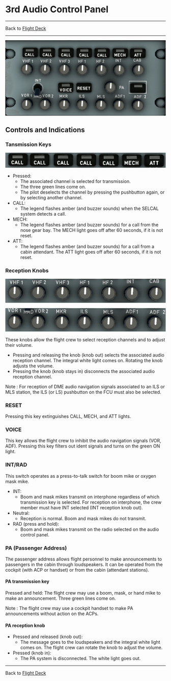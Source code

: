 # 3rd Audio Control Panel

---

Back to [Flight Deck](../flight-deck.md)

---

![3rd Audio Control Panel](../../assets/a32nx-briefing/overhead-panel/3rd-acp.png "3rd Audio Control Panel")

## Controls and Indications

### Tansmission Keys

![3rd-acp_1](../../assets/a32nx-briefing/overhead-panel/3rd-acp-tkeys.png)

- Pressed:
    - The associated channel is selected for transmission.
    - The three green lines come on.
    - The pilot deselects the channel by pressing the pushbutton again, or by selecting another channel.
- CALL:
    - The legend flashes amber (and buzzer sounds) when the SELCAL system detects a call.
- MECH:
    - The legend flashes amber (and buzzer sounds) for a call from the nose gear bay. The MECH light goes off after 60 seconds, if it is not reset.
- ATT:
    - The legend flashes amber (and buzzer sounds) for a call from a cabin attendant. The ATT light goes off after 60 seconds, if it is not reset.


### Reception Knobs

![Reception Knobs](../../assets/a32nx-briefing/overhead-panel/3rd-acp-rknobs.png "Reception Knobs")

![Reception Knobs](../../assets/a32nx-briefing/overhead-panel/3rd-acp-rknobs2.png "Reception Knobs")

These knobs allow the flight crew to select reception channels and to adjust their volume.

- Pressing and releasing the knob (knob out) selects the associated audio reception channel. The integral white light comes on. Rotating the knob adjusts the volume.
- Pressing the knob (knob stays in) disconnects the associated audio reception channel.

Note : For reception of DME audio navigation signals associated to an ILS or MLS station, the ILS (or LS) pushbutton on the FCU must also be selected.

### RESET

Pressing this key extinguishes CALL, MECH, and ATT lights.

### VOICE

This key allows the flight crew to inhibit the audio navigation signals (VOR, ADF). Pressing this key filters out ident signals and turns on the green ON light.

### INT/RAD

This switch operates as a press-to-talk switch for boom mike or oxygen mask mike.

- INT:
    - Boom and mask mikes transmit on interphone regardless of which transmission key is selected. For reception on interphone, the crew member must have INT selected (INT reception knob out).
- Neutral:
    - Reception is normal. Boom and mask mikes do not transmit.
- RAD (press and hold):
    - Boom and mask mikes transmit on the radio selected on the audio control panel.

### PA (Passenger Address)

The passenger address allows flight personnel to make announcements to passengers in the cabin through loudspeakers. It can be operated from the cockpit (with ACP or handset) or from the cabin (attendant stations).

#### PA transmission key

Pressed and held: The flight crew may use a boom, mask, or hand mike to make an announcement. Three green lines come on.

Note : The flight crew may use a cockpit handset to make PA announcements without action on the ACPs.

#### PA reception knob

- Pressed and released (knob out):
    - The message goes to the loudspeakers and the integral white light comes on. The flight crew can rotate the knob to adjust the volume.
- Pressed (knob in):
    - The PA system is disconnected. The white light goes out.

---

Back to [Flight Deck](../flight-deck.md)
